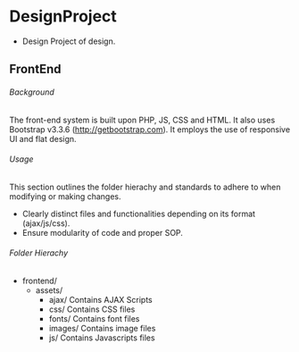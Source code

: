 # DesignProject
- Design Project of design. 

## FrontEnd
###### Background
The front-end system is built upon PHP, JS, CSS and HTML. It also uses Bootstrap v3.3.6 (http://getbootstrap.com).
It employs the use of responsive UI and flat design.
###### Usage
This section outlines the folder hierachy and standards to adhere to when modifying or making changes.
* Clearly distinct files and functionalities depending on its format (ajax/js/css).
* Ensure modularity of code and proper SOP.
###### Folder Hierachy
- frontend/
  - assets/       
    - ajax/       Contains AJAX Scripts 
    - css/        Contains CSS files
    - fonts/      Contains font files
    - images/     Contains image files
    - js/         Contains Javascripts files
